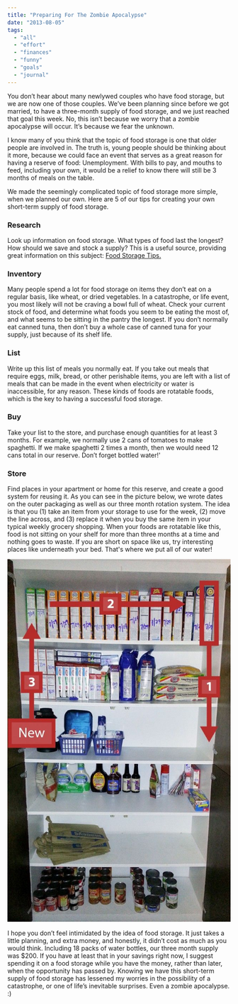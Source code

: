 ```yaml
---
title: "Preparing For The Zombie Apocalypse"
date: "2013-08-05"
tags:
  - "all"
  - "effort"
  - "finances"
  - "funny"
  - "goals"
  - "journal"
---
```


You don’t hear about many newlywed couples who have food storage, but we are now one of those couples. We’ve been planning since before we got married, to have a three-month supply of food storage, and we just reached that goal this week. No, this isn’t because we worry that a zombie apocalypse will occur. It’s because we fear the unknown.

I know many of you think that the topic of food storage is one that older people are involved in. The truth is, young people should be thinking about it more, because we could face an event that serves as a great reason for having a reserve of food: Unemployment. With bills to pay, and mouths to feed, including your own, it would be a relief to know there will still be 3 months of meals on the table.

We made the seemingly complicated topic of food storage more simple, when we planned our own. Here are 5 of our tips for creating your own short-term supply of food storage.

### Research

Look up information on food storage. What types of food last the longest? How should we save and stock a supply? This is a useful source, providing great information on this subject: [Food Storage Tips.](https://www.lds.org/topics/food-storage?lang=eng)

### Inventory

Many people spend a lot for food storage on items they don’t eat on a regular basis, like wheat, or dried vegetables. In a catastrophe, or life event, you most likely will not be craving a bowl full of wheat. Check your current stock of food, and determine what foods you seem to be eating the most of, and what seems to be sitting in the pantry the longest. If you don’t normally eat canned tuna, then don’t buy a whole case of canned tuna for your supply, just because of its shelf life.

### List

Write up this list of meals you normally eat. If you take out meals that require eggs, milk, bread, or other perishable items, you are left with a list of meals that can be made in the event when electricity or water is inaccessible, for any reason. These kinds of foods are rotatable foods, which is the key to having a successful food storage.

### Buy

Take your list to the store, and purchase enough quantities for at least 3 months. For example, we normally use 2 cans of tomatoes to make spaghetti. If we make spaghetti 2 times a month, then we would need 12 cans total in our reserve. Don’t forget bottled water!'

### Store

Find places in your apartment or home for this reserve, and create a good system for reusing it. As you can see in the picture below, we wrote dates on the outer packaging as well as our three month rotation system. The idea is that you (1) take an item from your storage to use for the week, (2) move the line across, and (3) replace it when you buy the same item in your typical weekly grocery shopping. When your foods are rotatable like this, food is not sitting on your shelf for more than three months at a time and nothing goes to waste. If you are short on space like us, try interesting places like underneath your bed. That's where we put all of our water!

[![food storage](/images/Food_Storage_3-632x1024.jpg)](http://freshlymarried.com/wp-content/uploads/2013/08/Food_Storage_2.jpg)

I hope you don’t feel intimidated by the idea of food storage. It just takes a little planning, and extra money, and honestly, it didn’t cost as much as you would think. Including 18 packs of water bottles, our three month supply was $200. If you have at least that in your savings right now, I suggest spending it on a food storage while you have the money, rather than later, when the opportunity has passed by. Knowing we have this short-term supply of food storage has lessened my worries in the possibility of a catastrophe, or one of life’s inevitable surprises. Even a zombie apocalypse. :)
